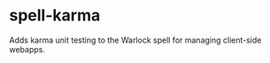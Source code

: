 spell-karma
===========

Adds karma unit testing to the Warlock spell for managing client-side webapps.

